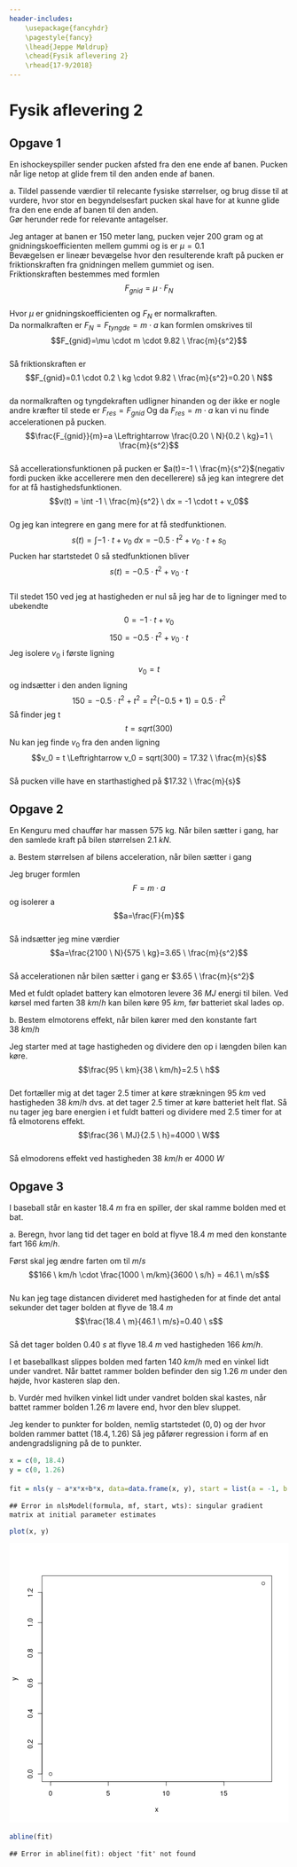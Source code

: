 ```yaml
---
header-includes:
	\usepackage{fancyhdr}
	\pagestyle{fancy}
	\lhead{Jeppe Møldrup}
	\chead{Fysik aflevering 2}
	\rhead{17-9/2018}
---
```


# Fysik aflevering 2

## Opgave 1
En ishockeyspiller sender pucken afsted fra den ene ende af banen.
Pucken når lige netop at glide frem til den anden ende af banen.  

a. Tildel passende værdier til relecante fysiske størrelser, og brug disse til at
   vurdere, hvor stor en begyndelsesfart pucken skal have for at kunne glide fra
   den ene ende af banen til den anden.  
   Gør herunder rede for relevante antagelser.  

   Jeg antager at banen er 150 meter lang, pucken vejer 200 gram og at
   gnidningskoefficienten mellem gummi og is er $\mu=0.1$  
   Bevægelsen er lineær bevægelse hvor den resulterende kraft på pucken er
   friktionskraften fra gnidningen mellem gummiet og isen.  
   Friktionskraften bestemmes med formlen  
   $$F_{gnid}=\mu \cdot F_{N}$$  
   Hvor $\mu$ er gnidningskoefficienten og $F_{N}$ er normalkraften.  
   Da normalkraften er $F_{N}=F_{tyngde}=m \cdot a$ kan formlen omskrives til  
   $$F_{gnid}=\mu \cdot m \cdot 9.82 \ \frac{m}{s^2}$$  
   Så friktionskraften er  
   $$F_{gnid}=0.1 \cdot 0.2 \ kg \cdot 9.82 \ \frac{m}{s^2}=0.20 \ N$$  
   da normalkraften og tyngdekraften udligner hinanden og der ikke er nogle andre
   kræfter til stede er $F_{res}=F_{gnid}$ Og da $F_{res}=m \cdot a$ kan vi nu finde
   accelerationen på pucken.  
   $$\frac{F_{gnid}}{m}=a \Leftrightarrow \frac{0.20 \ N}{0.2 \ kg}=1 \ \frac{m}{s^2}$$  
   Så accellerationsfunktionen på pucken er $a(t)=-1 \ \frac{m}{s^2}$(negativ fordi
   pucken ikke accellerere men den decellerere) så jeg kan integrere
   det for at få hastighedsfunktionen.  
   $$v(t) = \int -1 \ \frac{m}{s^2} \ dx = -1 \cdot t + v_0$$  
   Og jeg kan integrere en gang mere for at få stedfunktionen.  
   $$s(t) = \int -1 \cdot t + v_0 \ dx = -0.5 \cdot t^2 + v_0 \cdot t + s_0$$
   Pucken har startstedet 0 så stedfunktionen bliver  
   $$s(t)=-0.5 \cdot t^2 + v_0 \cdot t$$  
   Til stedet 150 ved jeg at hastigheden er nul så jeg har de to ligninger
   med to ubekendte  
   $$0=-1 \cdot t + v_0$$
   $$150 = -0.5 \cdot t^2 + v_0 \cdot t$$
   Jeg isolere $v_0$ i første ligning
   $$v_0 = t$$
   og indsætter i den anden ligning  
   $$150 = -0.5 \cdot t^2 + t^2 = t^2(-0.5+1) = 0.5 \cdot t^2$$
   Så finder jeg t  
   $$t = sqrt(300)$$
   Nu kan jeg finde $v_0$ fra den anden ligning
   $$v_0 = t \Leftrightarrow v_0 = sqrt(300) = 17.32 \ \frac{m}{s}$$  
   Så pucken ville have en starthastighed på $17.32 \ \frac{m}{s}$

## Opgave 2
En Kenguru med chauffør har massen 575 kg. Når bilen sætter i gang, har den samlede
kraft på bilen størrelsen $2.1 \ kN$.  

a. Bestem størrelsen af bilens acceleration, når bilen sætter i gang  
   
   Jeg bruger formlen  
   $$F=m\cdot a$$
   og isolerer a  
   $$a=\frac{F}{m}$$  
   Så indsætter jeg mine værdier  
   $$a=\frac{2100 \ N}{575 \ kg}=3.65 \ \frac{m}{s^2}$$  
   Så accelerationen når bilen sætter i gang er $3.65 \ \frac{m}{s^2}$  

Med et fuldt opladet battery kan elmotoren levere $36 \ MJ$ energi til bilen. Ved kørsel med
farten $38 \ km/h$ kan bilen køre $95 \ km$, før batteriet skal lades op.  

b. Bestem elmotorens effekt, når bilen kører med den konstante fart $38 \ km/h$  
   
   Jeg starter med at tage hastigheden og dividere den op i længden bilen kan køre.  
   $$\frac{95 \ km}{38 \ km/h}=2.5 \ h$$  
   Det fortæller mig at det tager 2.5 timer at køre strækningen $95 \ km$ ved hastigheden
   $38 \ km/h$ dvs. at det tager 2.5 timer at køre batteriet helt flat. Så nu tager jeg
   bare energien i et fuldt batteri og dividere med 2.5 timer for at få elmotorens
   effekt.  
   $$\frac{36 \ MJ}{2.5 \ h}=4000 \ W$$  
   Så elmodorens effekt ved hastigheden $38 \ km/h$ er $4000 \ W$

## Opgave 3

I baseball står en kaster $18.4 \ m$ fra en spiller, der skal ramme bolden med et bat.  

a. Beregn, hvor lang tid det tager en bold at flyve $18.4 \ m$ med den konstante
   fart $166 \ km/h$.  
   
   Først skal jeg ændre farten om til $m/s$  
   $$166 \ km/h \cdot \frac{1000 \ m/km}{3600 \ s/h} = 46.1 \ m/s$$  
   Nu kan jeg tage distancen divideret med hastigheden for at finde det antal sekunder
   det tager bolden at flyve de $18.4 \ m$  
   $$\frac{18.4 \ m}{46.1 \ m/s}=0.40 \ s$$  
   Så det tager bolden $0.40 \ s$ at flyve $18.4 \ m$ ved hastigheden $166 \ km/h$.  

I et baseballkast slippes bolden med farten $140 \ km/h$ med en vinkel lidt under
vandret. Når battet rammer bolden befinder den sig $1.26 \ m$ under den højde,
hvor kasteren slap den.  

b. Vurdér med hvilken vinkel lidt under vandret bolden skal kastes, når battet
   rammer bolden $1.26 \ m$ lavere end, hvor den blev sluppet.  
   
   Jeg kender to punkter for bolden, nemlig startstedet $(0, 0)$ og der hvor
   bolden rammer battet $(18.4, 1.26)$ Så jeg påfører regression i form
   af en andengradsligning på de to punkter.  
   
   ```r
   x = c(0, 18.4)
   y = c(0, 1.26)
   
   fit = nls(y ~ a*x*x+b*x, data=data.frame(x, y), start = list(a = -1, b = -1))
   ```
   
   ```
   ## Error in nlsModel(formula, mf, start, wts): singular gradient matrix at initial parameter estimates
   ```
   
   ```r
   plot(x, y)
   ```
   
   ![plot of chunk unnamed-chunk-1](figure/unnamed-chunk-1-1.png)
   
   ```r
   abline(fit)
   ```
   
   ```
   ## Error in abline(fit): object 'fit' not found
   ```
